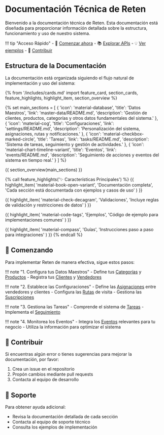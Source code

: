 # Documentación Técnica de Reten

Bienvenido a la documentación técnica de Reten. Esta documentación está diseñada para proporcionar información detallada sobre la estructura, funcionamiento y uso de nuestro sistema.

!!! tip "Acceso Rápido"
    - 🚀 [Comenzar ahora](#comenzando)
    - 📚 [Explorar APIs](master-data/client/README.md#apis)
    - 💡 [Ver ejemplos](master-data/client/README.md#ejemplos-de-uso)
    - 🤝 [Contribuir](#contribuir)

## Estructura de la Documentación

La documentación está organizada siguiendo el flujo natural de implementación y uso del sistema:

{% from '/includes/cards.md' import feature_card, section_cards, feature_highlights, highlight_item, section_overview %}

{% set main_sections = [
    {
        'icon': 'material-database',
        'title': 'Datos Maestros',
        'link': 'master-data/README.md',
        'description': 'Gestión de clientes, productos, categorías y otros datos fundamentales del sistema.'
    },
    {
        'icon': 'material-cog',
        'title': 'Configuraciones',
        'link': 'settings/README.md',
        'description': 'Personalización del sistema, asignaciones, rutas y notificaciones.'
    },
    {
        'icon': 'material-checkbox-marked-circle',
        'title': 'Tareas',
        'link': 'tasks/README.md',
        'description': 'Sistema de tareas, seguimiento y gestión de actividades.'
    },
    {
        'icon': 'material-chart-timeline-variant',
        'title': 'Eventos',
        'link': 'events/README.md',
        'description': 'Seguimiento de acciones y eventos del sistema en tiempo real.'
    }
] %}

{{ section_overview(main_sections) }}

{% call feature_highlights('✨ Características Principales') %}
{{ highlight_item(
    'material-book-open-variant',
    'Documentación completa',
    'Cada sección está documentada con ejemplos y casos de uso'
) }}

{{ highlight_item(
    'material-check-decagram',
    'Validaciones',
    'Incluye reglas de validación y restricciones de datos'
) }}

{{ highlight_item(
    'material-code-tags',
    'Ejemplos',
    'Código de ejemplo para implementaciones comunes'
) }}

{{ highlight_item(
    'material-compass',
    'Guías',
    'Instrucciones paso a paso para integraciones'
) }}
{% endcall %}

## 🚀 Comenzando

Para implementar Reten de manera efectiva, sigue estos pasos:

!!! note "1. Configura tus Datos Maestros"
    - Define tus [Categorías](master-data/category/README.md) y [Productos](master-data/product/README.md)
    - Registra tus [Clientes](master-data/client/README.md) y [Vendedores](master-data/seller/README.md)

!!! note "2. Establece las Configuraciones"
    - Define las [Asignaciones](settings/assignments/README.md) entre vendedores y clientes
    - Configura las [Rutas](settings/routes/README.md) de visita
    - Gestiona las [Suscripciones](settings/subscription/README.md)

!!! note "3. Gestiona las Tareas"
    - Comprende el sistema de [Tareas](tasks/README.md)
    - Implementa el [Seguimiento](tasks/tracking/README.md)

!!! note "4. Monitorea los Eventos"
    - Integra los [Eventos](events/README.md) relevantes para tu negocio
    - Utiliza la información para optimizar el sistema

## 🤝 Contribuir

Si encuentras algún error o tienes sugerencias para mejorar la documentación, por favor:

1. Crea un issue en el repositorio
2. Propón cambios mediante pull requests
3. Contacta al equipo de desarrollo

## 💬 Soporte

Para obtener ayuda adicional:

- Revisa la documentación detallada de cada sección
- Contacta al equipo de soporte técnico
- Consulta los ejemplos de implementación
